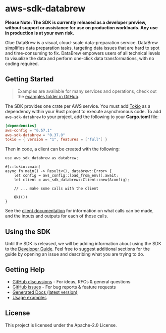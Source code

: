 # aws-sdk-databrew

**Please Note: The SDK is currently released as a developer preview, without support or assistance for use
on production workloads. Any use in production is at your own risk.**

Glue DataBrew is a visual, cloud-scale data-preparation service. DataBrew simplifies data preparation tasks, targeting data issues that are hard to spot and time-consuming to fix. DataBrew empowers users of all technical levels to visualize the data and perform one-click data transformations, with no coding required.

## Getting Started

> Examples are available for many services and operations, check out the
> [examples folder in GitHub](https://github.com/awslabs/aws-sdk-rust/tree/main/examples).

The SDK provides one crate per AWS service. You must add [Tokio](https://crates.io/crates/tokio)
as a dependency within your Rust project to execute asynchronous code. To add `aws-sdk-databrew` to
your project, add the following to your **Cargo.toml** file:

```toml
[dependencies]
aws-config = "0.57.1"
aws-sdk-databrew = "0.37.0"
tokio = { version = "1", features = ["full"] }
```

Then in code, a client can be created with the following:

```rust,no_run
use aws_sdk_databrew as databrew;

#[::tokio::main]
async fn main() -> Result<(), databrew::Error> {
    let config = aws_config::load_from_env().await;
    let client = aws_sdk_databrew::Client::new(&config);

    // ... make some calls with the client

    Ok(())
}
```

See the [client documentation](https://docs.rs/aws-sdk-databrew/latest/aws_sdk_databrew/client/struct.Client.html)
for information on what calls can be made, and the inputs and outputs for each of those calls.

## Using the SDK

Until the SDK is released, we will be adding information about using the SDK to the
[Developer Guide](https://docs.aws.amazon.com/sdk-for-rust/latest/dg/welcome.html). Feel free to suggest
additional sections for the guide by opening an issue and describing what you are trying to do.

## Getting Help

* [GitHub discussions](https://github.com/awslabs/aws-sdk-rust/discussions) - For ideas, RFCs & general questions
* [GitHub issues](https://github.com/awslabs/aws-sdk-rust/issues/new/choose) - For bug reports & feature requests
* [Generated Docs (latest version)](https://awslabs.github.io/aws-sdk-rust/)
* [Usage examples](https://github.com/awslabs/aws-sdk-rust/tree/main/examples)

## License

This project is licensed under the Apache-2.0 License.

